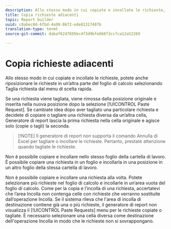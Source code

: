 ```yaml
---
description: Allo stesso modo in cui copiate e incollate le richieste, potete anche riposizionare le richieste in un’altra parte del foglio di calcolo selezionando Taglia richiesta dal menu di scelta rapida.
title: Copia richieste adiacenti
topic: Report builder
uuid: c8abec0d-6fbd-4a98-8672-ede81317487b
translation-type: tm+mt
source-git-commit: dabaf6247695bc4f3d9bfe668f3ccfca12a52269

---
```



# Copia richieste adiacenti

Allo stesso modo in cui copiate e incollate le richieste, potete anche riposizionare le richieste in un’altra parte del foglio di calcolo selezionando Taglia richiesta dal menu di scelta rapida.

Se una richiesta viene tagliata, viene rimossa dalla posizione originale e inserita nella nuova posizione dopo la selezione [!UICONTROL Paste Request]. Se cambiate idea dopo aver tagliato una particolare richiesta e decidete di copiare o tagliare una richiesta diversa da un’altra cella, Generatore di report lascia la prima richiesta nella cella originale e agisce solo (copie o tagli) la seconda.

>[!NOTE] Il generatore di report non supporta il comando Annulla di Excel per tagliare o incollare le richieste. Pertanto, prestate attenzione quando tagliate le richieste.

Non è possibile copiare e incollare nello stesso foglio della cartella di lavoro. È possibile copiare una richiesta in un foglio e incollarla in una posizione in un altro foglio della stessa cartella di lavoro.

Non è possibile copiare e incollare una richiesta alla volta. Potete selezionare più richieste nel foglio di calcolo e incollarle in un’area vuota del foglio di calcolo. Come per la copia e l’incolla di una richiesta, accertatevi che l’area Incolla non contenga celle con richieste che verranno sostituite dall’operazione Incolla. Se il sistema rileva che l&#39;area di incolla di destinazione contiene già una o più richieste, il generatore di report non visualizza il [!UICONTROL Paste Requests] menu per le richieste copiate o tagliate. È necessario selezionare una cella diversa come destinazione dell&#39;operazione Incolla in modo che le richieste non si sovrappongano.
